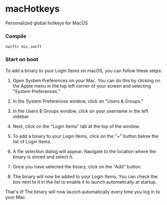 # macHotkeys
Personalized global hotkeys for MacOS



### Compile

```
swiftc mic.swift
```

### Start on boot

To add a binary to your Login Items on macOS, you can follow these steps:

1. Open System Preferences on your Mac. You can do this by clicking on the Apple menu in the top left corner of your screen and selecting "System Preferences."

2. In the System Preferences window, click on "Users & Groups."

3. In the Users & Groups window, click on your username in the left sidebar.

4. Next, click on the "Login Items" tab at the top of the window.

5. To add a binary to your Login Items, click on the "+" button below the list of Login Items.

6. A file selection dialog will appear. Navigate to the location where the binary is stored and select it.

7. Once you have selected the binary, click on the "Add" button.

8. The binary will now be added to your Login Items. You can check the box next to it in the list to enable it to launch automatically at startup.

That's it! The binary will now launch automatically every time you log in to your Mac.
